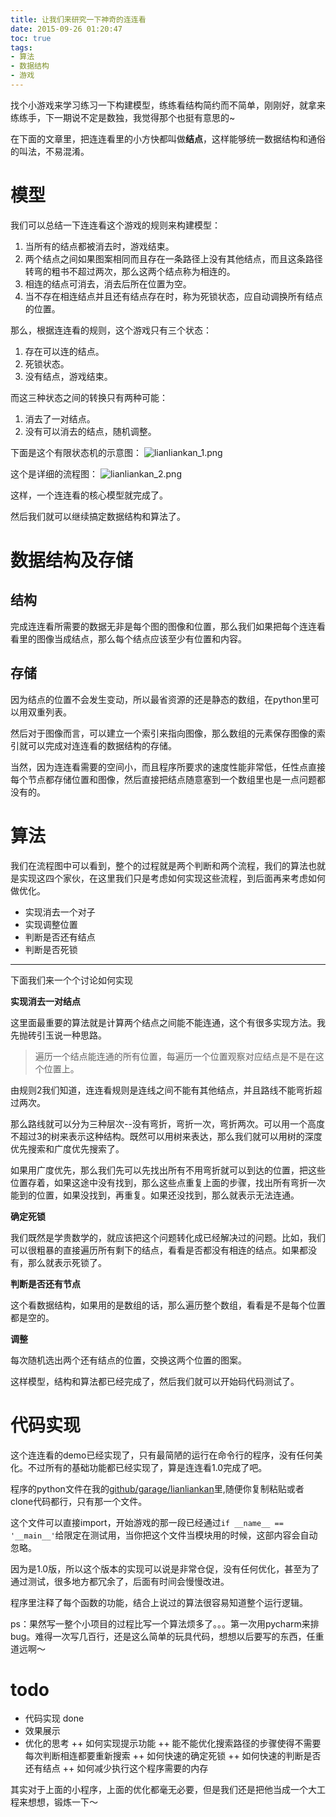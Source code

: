```yaml
---
title: 让我们来研究一下神奇的连连看
date: 2015-09-26 01:20:47
toc: true
tags:
- 算法
- 数据结构
- 游戏
---
```

找个小游戏来学习练习一下构建模型，练练看结构简约而不简单，刚刚好，就拿来练练手，下一期说不定是数独，我觉得那个也挺有意思的~

在下面的文章里，把连连看里的小方快都叫做**结点**，这样能够统一数据结构和通俗的叫法，不易混淆。

# 模型
我们可以总结一下连连看这个游戏的规则来构建模型：

1. 当所有的结点都被消去时，游戏结束。
2. 两个结点之间如果图案相同而且存在一条路径上没有其他结点，而且这条路径转弯的粗书不超过两次，那么这两个结点称为相连的。
3. 相连的结点可消去，消去后所在位置为空。
4. 当不存在相连结点并且还有结点存在时，称为死锁状态，应自动调换所有结点的位置。

那么，根据连连看的规则，这个游戏只有三个状态：

1. 存在可以连的结点。
2. 死锁状态。
3. 没有结点，游戏结束。

而这三种状态之间的转换只有两种可能：

1. 消去了一对结点。
2. 没有可以消去的结点，随机调整。

下面是这个有限状态机的示意图：
![lianliankan_1.png](https://bates-hu-blog-1256120017.cos.ap-shanghai.myqcloud.com/undefinedlianliankan_1.png)

这个是详细的流程图：
![lianliankan_2.png](https://bates-hu-blog-1256120017.cos.ap-shanghai.myqcloud.com/undefinedlianliankan_2.png)

这样，一个连连看的核心模型就完成了。

然后我们就可以继续搞定数据结构和算法了。

# 数据结构及存储

## 结构

完成连连看所需要的数据无非是每个图的图像和位置，那么我们如果把每个连连看看里的图像当成结点，那么每个结点应该至少有位置和内容。

## 存储

因为结点的位置不会发生变动，所以最省资源的还是静态的数组，在python里可以用双重列表。

然后对于图像而言，可以建立一个索引来指向图像，那么数组的元素保存图像的索引就可以完成对连连看的数据结构的存储。

当然，因为连连看需要的空间小，而且程序所要求的速度性能非常低，任性点直接每个节点都存储位置和图像，然后直接把结点随意塞到一个数组里也是一点问题都没有的。

# 算法

我们在流程图中可以看到，整个的过程就是两个判断和两个流程，我们的算法也就是实现这四个家伙，在这里我们只是考虑如何实现这些流程，到后面再来考虑如何做优化。

+ 实现消去一个对子
+ 实现调整位置
+ 判断是否还有结点
+ 判断是否死锁

***

下面我们来一个个讨论如何实现

**实现消去一对结点**

这里面最重要的算法就是计算两个结点之间能不能连通，这个有很多实现方法。我先抛砖引玉说一种思路。

> 遍历一个结点能连通的所有位置，每遍历一个位置观察对应结点是不是在这个位置上。

由规则2我们知道，连连看规则是连线之间不能有其他结点，并且路线不能弯折超过两次。

那么路线就可以分为三种层次--没有弯折，弯折一次，弯折两次。可以用一个高度不超过3的树来表示这种结构。既然可以用树来表达，那么我们就可以用树的深度优先搜索和广度优先搜索了。

如果用广度优先，那么我们先可以先找出所有不用弯折就可以到达的位置，把这些位置存着，如果这途中没有找到，那么这些点重复上面的步骤，找出所有弯折一次能到的位置，如果没找到，再重复。如果还没找到，那么就表示无法连通。

**确定死锁**

我们既然是学贵数学的，就应该把这个问题转化成已经解决过的问题。比如，我们可以很粗暴的直接遍历所有剩下的结点，看看是否都没有相连的结点。如果都没有，那么就表示死锁了。

**判断是否还有节点**

这个看数据结构，如果用的是数组的话，那么遍历整个数组，看看是不是每个位置都是空的。

**调整**

每次随机选出两个还有结点的位置，交换这两个位置的图案。

这样模型，结构和算法都已经完成了，然后我们就可以开始码代码测试了。

# 代码实现

这个连连看的demo已经实现了，只有最简陋的运行在命令行的程序，没有任何美化。不过所有的基础功能都已经实现了，算是连连看1.0完成了吧。

程序的python文件在我的[github/garage/lianliankan](https://github.com/Arnold-Hu/garage/blob/master/lianliankan/simple_lianlian.py)里,随便你复制粘贴或者clone代码都行，只有那一个文件。

这个文件可以直接import，开始游戏的那一段已经通过`if __name__ == '__main__'`给限定在测试用，当你把这个文件当模块用的时候，这部内容会自动忽略。

因为是1.0版，所以这个版本的实现可以说是非常仓促，没有任何优化，甚至为了通过测试，很多地方都冗余了，后面有时间会慢慢改进。

程序里注释了每个函数的功能，结合上说过的算法很容易知道整个运行逻辑。

ps：果然写一整个小项目的过程比写一个算法烦多了。。。第一次用pycharm来排bug。难得一次写几百行，还是这么简单的玩具代码，想想以后要写的东西，任重道远啊～

# todo
+ 代码实现  done
+ 效果展示
+ 优化的思考
++ 如何实现提示功能
++ 能不能优化搜索路径的步骤使得不需要每次判断相连都要重新搜索
++ 如何快速的确定死锁
++ 如何快速的判断是否还有结点
++ 如何减少执行这个程序需要的内存

其实对于上面的小程序，上面的优化都毫无必要，但是我们还是把他当成一个大工程来想想，锻炼一下～
